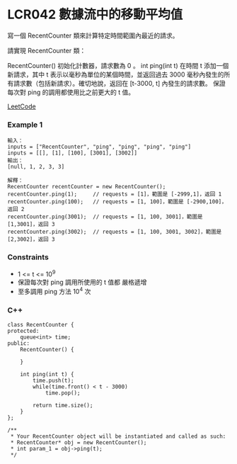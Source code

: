 # LCR042 數據流中的移動平均值

寫一個 RecentCounter 類來計算特定時間範圍內最近的請求。

請實現 RecentCounter 類：

RecentCounter() 初始化計數器，請求數為 0 。
int ping(int t) 在時間 t 添加一個新請求，其中 t 表示以毫秒為單位的某個時間，並返回過去 3000 毫秒內發生的所有請求數（包括新請求）。確切地說，返回在 [t-3000, t] 內發生的請求數。
保證 每次對 ping 的調用都使用比之前更大的 t 值。
 
[LeetCode](https://leetcode.cn/problems/H8086Q/)

### Example 1

```
輸入：
inputs = ["RecentCounter", "ping", "ping", "ping", "ping"]
inputs = [[], [1], [100], [3001], [3002]]
輸出：
[null, 1, 2, 3, 3]

解釋：
RecentCounter recentCounter = new RecentCounter();
recentCounter.ping(1);     // requests = [1]，範圍是 [-2999,1]，返回 1
recentCounter.ping(100);   // requests = [1, 100]，範圍是 [-2900,100]，返回 2
recentCounter.ping(3001);  // requests = [1, 100, 3001]，範圍是 [1,3001]，返回 3
recentCounter.ping(3002);  // requests = [1, 100, 3001, 3002]，範圍是 [2,3002]，返回 3
```

### Constraints

* 1 <= t <= 10<sup>9</sup>
* 保證每次對 ping 調用所使用的 t 值都 嚴格遞增
* 至多調用 ping 方法 10<sup>4</sup> 次

### C++ 

```
class RecentCounter {
protected:
    queue<int> time;
public:
    RecentCounter() {

    }
    
    int ping(int t) {
        time.push(t);
        while(time.front() < t - 3000)
            time.pop();

        return time.size();
    }
};

/**
 * Your RecentCounter object will be instantiated and called as such:
 * RecentCounter* obj = new RecentCounter();
 * int param_1 = obj->ping(t);
 */
```